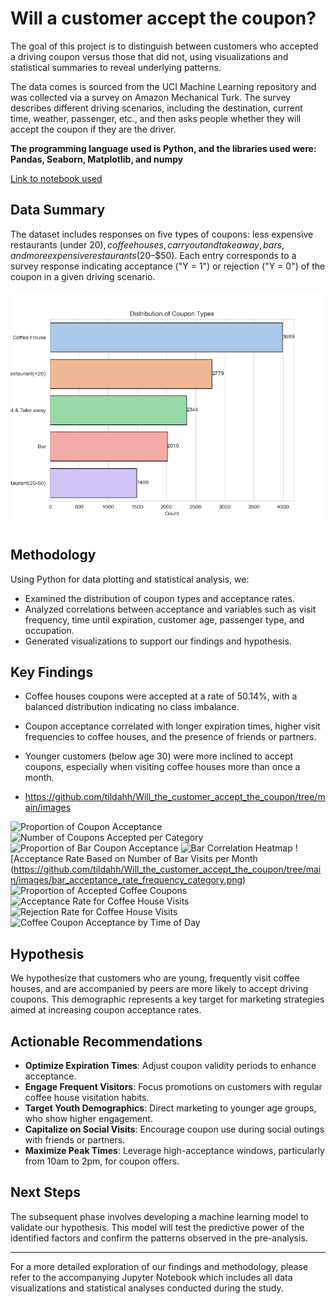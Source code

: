 # Will a customer accept the coupon? 

The goal of this project is to distinguish between customers who accepted a driving coupon versus those that did not, using visualizations and statistical summaries to reveal underlying patterns.

The data comes is sourced from the UCI Machine Learning repository and was collected via a survey on Amazon Mechanical Turk. The survey describes different driving scenarios, including the destination, current time, weather, passenger, etc., and then asks people whether they will accept the coupon if they are the driver.

**The programming language used is Python, and the libraries used were: Pandas, Seaborn, Matplotlib, and numpy**

[Link to notebook used](https://github.com/tildahh/Will_the_customer_accept_the_coupon/prompt.ipynb)

## Data Summary

The dataset includes responses on five types of coupons: less expensive restaurants (under $20), coffee houses, carry out and take away, bars, and more expensive restaurants ($20–$50). Each entry corresponds to a survey response indicating acceptance ("Y = 1") or rejection ("Y = 0") of the coupon in a given driving scenario.

![Distribution of Coupon Types](/images/coupon_distribution.png)

## Methodology

Using Python for data plotting and statistical analysis, we:
- Examined the distribution of coupon types and acceptance rates.
- Analyzed correlations between acceptance and variables such as visit frequency, time until expiration, customer age, passenger type, and occupation.
- Generated visualizations to support our findings and hypothesis.

## Key Findings

- Coffee houses coupons were accepted at a rate of 50.14%, with a balanced distribution indicating no class imbalance.
- Coupon acceptance correlated with longer expiration times, higher visit frequencies to coffee houses, and the presence of friends or partners.
- Younger customers (below age 30) were more inclined to accept coupons, especially when visiting coffee houses more than once a month.

- https://github.com/tildahh/Will_the_customer_accept_the_coupon/tree/main/images

![Proportion of Coupon Acceptance](https://github.com/tildahh/Will_the_customer_accept_the_coupon/tree/main/images/all_coupon_acceptance.png)
![Number of Coupons Accepted per Category](https://github.com/tildahh/Will_the_customer_accept_the_coupon/tree/main/images/all_coupons_acceptance_ratio.png)
![Proportion of Bar Coupon Acceptance](https://github.com/tildahh/Will_the_customer_accept_the_coupon/tree/main/images/bar_coupon_acceptance.png)
![Bar Correlation Heatmap](https://github.com/tildahh/Will_the_customer_accept_the_coupon/tree/main/images/bar_correlation_heatmap.png)
![Acceptance Rate Based on Number of Bar Visits per Month (https://github.com/tildahh/Will_the_customer_accept_the_coupon/tree/main/images/bar_acceptance_rate_frequency_category.png)
![Proportion of Accepted Coffee Coupons](https://github.com/tildahh/Will_the_customer_accept_the_coupon/tree/main/images/coffee_coupon_acceptance.png)
![Acceptance Rate for Coffee House Visits](https://github.com/tildahh/Will_the_customer_accept_the_coupon/tree/main/images/coffee_acceptance_rate_frequency_detailed.png)
![Rejection Rate for Coffee House Visits](https://github.com/tildahh/Will_the_customer_accept_the_coupon/tree/main/images/to/coffee_rejection_rate.png)
![Coffee Coupon Acceptance by Time of Day](https://github.com/tildahh/Will_the_customer_accept_the_coupon/tree/main/images/to/coffee_acceptance_by_time.png)

## Hypothesis

We hypothesize that customers who are young, frequently visit coffee houses, and are accompanied by peers are more likely to accept driving coupons. This demographic represents a key target for marketing strategies aimed at increasing coupon acceptance rates.

## Actionable Recommendations

- **Optimize Expiration Times**: Adjust coupon validity periods to enhance acceptance.
- **Engage Frequent Visitors**: Focus promotions on customers with regular coffee house visitation habits.
- **Target Youth Demographics**: Direct marketing to younger age groups, who show higher engagement.
- **Capitalize on Social Visits**: Encourage coupon use during social outings with friends or partners.
- **Maximize Peak Times**: Leverage high-acceptance windows, particularly from 10am to 2pm, for coupon offers.

## Next Steps

The subsequent phase involves developing a machine learning model to validate our hypothesis. This model will test the predictive power of the identified factors and confirm the patterns observed in the pre-analysis.

---

For a more detailed exploration of our findings and methodology, please refer to the accompanying Jupyter Notebook which includes all data visualizations and statistical analyses conducted during the study.
